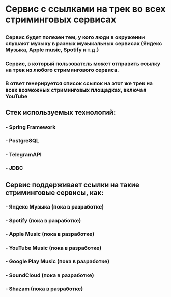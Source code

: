 # <p align="justify"> Сервис с ссылками на трек во всех стриминговых сервисах </p>
### Сервис будет полезен тем, у кого люди в окружении слушают музыку в разных музыкальных сервисах (Яндекс Музыка, Apple music, Spotify и т.д.)
### Сервис, в который пользователь может отправить ссылку на трек из любого стримингового сервиса.
### В ответ генерируется список ссылок на этот же трек на всех возможных стриминговых площадках, включая YouTube

## Стек используемых технологий:
### - Spring Framework
### - PostgreSQL
### - TelegramAPI
### - JDBC

## Сервис поддерживает ссылки на такие стриминговые сервисы, как:
### - Яндекс Музыка (пока в разработке)
### - Spotify (пока в разработке)
### - Apple Music (пока в разработке)
### - YouTube Music (пока в разработке)
### - Google Play Music (пока в разработке)
### - SoundCloud (пока в разработке)
### - Shazam (пока в разработке)
